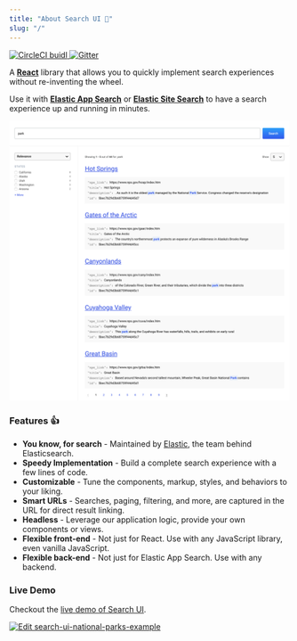 ```yaml
---
title: "About Search UI 🚀"
slug: "/"
---
```


<p>
  <a href="https://circleci.com/gh/elastic/search-ui/tree/master">
    <img src="https://circleci.com/gh/elastic/search-ui/tree/master.svg?style=svg&circle-token=c637bc2af60035a1f4cb5367071999ced238be76" alt="CircleCI buidl">
  </a>
  <a href="https://gitter.im/elastic-search-ui/community?utm_source=badge&utm_medium=badge&utm_campaign=pr-badge">
    <img src="https://badges.gitter.im/elastic-search-ui/community.svg" alt="Gitter" />
  </a>
</p>

A **[React](https://reactjs.org)** library that allows you to quickly implement search experiences without re-inventing the wheel.

Use it with [**Elastic App Search**](https://www.elastic.co/cloud/app-search-service?ultron=searchui-repo&blade=readme&hulk=product) or
[**Elastic Site Search**](https://www.elastic.co/cloud/site-search-service?ultron=searchui-repo&blade=readme&hulk=product) to have a
search experience up and running in minutes.

<img src="https://raw.githubusercontent.com/elastic/search-ui/master/packages/react-search-ui/resources/screenshot.png" />

### Features 👍

- **You know, for search** - Maintained by [Elastic](https://elastic.co), the team behind Elasticsearch.
- **Speedy Implementation** - Build a complete search experience with a few lines of code.
- **Customizable** - Tune the components, markup, styles, and behaviors to your liking.
- **Smart URLs** - Searches, paging, filtering, and more, are captured in the URL for direct result linking.
- **Headless** - Leverage our application logic, provide your own components or views.
- **Flexible front-end** - Not just for React. Use with any JavaScript library, even vanilla JavaScript.
- **Flexible back-end** - Not just for Elastic App Search. Use with any backend.

### Live Demo

Checkout the [live demo of Search UI](https://search-ui-stable.netlify.com).

[![Edit search-ui-national-parks-example](https://codesandbox.io/static/img/play-codesandbox.svg)](https://codesandbox.io/s/national-parks-example-kdyms?fontsize=14)
